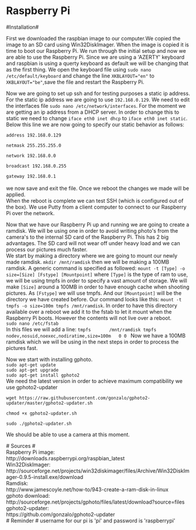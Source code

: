 # Raspberry Pi
#Installation#
<p>
First we downloaded the raspbian image to our computer.We copied the image to an SD card using Win32DiskImager. When the image is copied it is time to boot our Raspberry Pi. We run through the initial setup and now we are able to use the Raspberry Pi. Since we are using a 'AZERTY' keyboard and raspbian is using a querty keyboard as default we will be changing that as the first thing. We open the keyboard file using <code>sudo nano /etc/default/keyboard</code> and change the line <code>XKBLAYOUT="en"</code> to <code>XKBLAYOUT="be"</code>,save the file and restart the Raspberry Pi.
</p>
<p>
Now we are going to set up ssh and for testing purposes a static ip address. 
For the static ip address we are going to use <code>192.168.0.129</code>. We need to edit the interfaces file <code>sudo nano /etc/network/interfaces</code>. For the moment we are getting an ip address from a DHCP server. In order to change this to static we need to change <code>iface eth0 inet dhcp</code> to <code>iface eth0 inet static</code>. Below this line we are now going to specify our static behavior as follows: 
<br/>
<code>
address 192.168.0.129<br/>
netmask 255.255.255.0<br/>
network 192.168.0.0<br/>
broadcast 192.168.0.255<br/>
gateway 192.168.0.1
</code>
</br>
we now save and exit the file. Once we reboot the changes we made will be applied. </br>
When the reboot is complete we can test SSH (which is configured out of the box). We use Putty from a client computer to connect to our Raspberry Pi over the network.
</p>
<p>
Now that we have our Raspberry Pi up and running we are going to create a ramdisk. We will be using one in order to avoid writing photo's from the camera's to the internal SD card of the Raspberry Pi. This has 2 big advantages. The SD card will not wear off under heavy load and we can process our pictures much faster.</br>
We start by making a directory where we are going to mount our newly made ramdisk. <code>mkdir /mnt/ramdisk</code> then we will be making a 100MB ramdisk. A generic command is specified as followed: <code>mount -t [Type] -o size=[Size] [Fstype] [Mountpoint]</code> where <code>[Type]</code> is the type of ram to use, we will be using tmpfs in order to specify a vast amount of storage. We will make <code>[Size]</code> around a 100MB in order to have enough cache when shooting pictures. As <code>[Fstype]</code> we will use tmpfs. And our <code>[Mountpoint]</code> will be the directory we have created before. Our command looks like this: <code>mount -t tmpfs -o size=100m tmpfs /mnt/ramdisk</code>. In order to have this directory available over a reboot we add it to the fstab to let it mount when the Raspberry Pi boots. However the contents will not live over a reboot. <br/>
<code>sudo nano /etc/fstab</code> <br/>
In this files we will add a line:
<code>tmpfs       /mnt/ramdisk tmpfs   nodev,nosuid,noexec,nodiratime,size=100m   0 0 </code>
Now we have a 100MB ramdisk which we will be using in the next steps in order to process the pictures fast.
</p>
<p>
Now we start with installing gphoto. <br/>
<code>sudo apt-get update</code><br/>
<code>sudo apt-get upgrade</code><br/>
<code>sudo apt-get install gphoto2</code><br/>
We need the latest version in order to achieve maximum compatibility we use gphoto2-updater<br/>
<code>
wget https://raw.githubusercontent.com/gonzalo/gphoto2-updater/master/gphoto2-updater.sh <br/>
chmod +x gphoto2-updater.sh <br/>
sudo ./gphoto2-updater.sh <br/>
</code>
We should be able to use a camera at this moment.
</p>
# Sources #
<div>
Raspberry Pi image:</br>
http://downloads.raspberrypi.org/raspbian_latest
</div>
<div>
Win32DiskImager:</br>
http://sourceforge.net/projects/win32diskimager/files/Archive/Win32DiskImager-0.9.5-install.exe/download
</div>
<div>
Ramdisk:<br/>
http://www.jamescoyle.net/how-to/943-create-a-ram-disk-in-linux
</div>
<div>
gphoto download:<br/>
http://sourceforge.net/projects/gphoto/files/latest/download?source=files
</div>
<div>
gphoto2-updater:<br/>
https://github.com/gonzalo/gphoto2-updater
</div>
# Reminder #
username for our pi is 'pi' and password is 'raspberrypi'